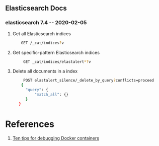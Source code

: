 ## Elasticsearch Docs
### elasticsearch 7.4 -- 2020-02-05

1. Get all Elasticsearch indices
```bash
       GET /_cat/indices?v
```
2. Get specific-pattern Elasticsearch indices
```bash
        GET _cat/indices/elastalert*?v
```
3. Delete all documents in a index
```bash
        POST elastalert_silence/_delete_by_query?conflicts=proceed
       {
         "query": {
             "match_all": {}
         }
      }
```


# References
1. [Ten tips for debugging Docker containers](https://medium.com/@betz.mark/ten-tips-for-debugging-docker-containers-cde4da841a1d)
